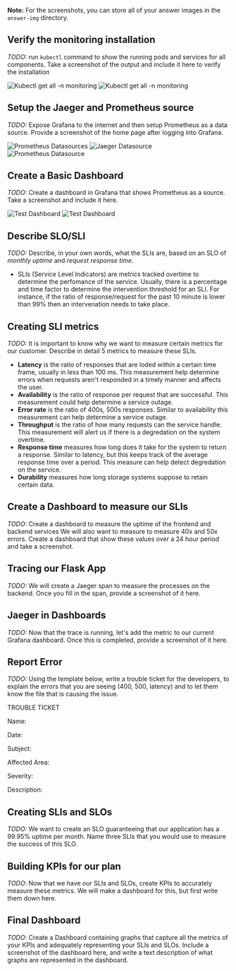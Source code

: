 **Note:** For the screenshots, you can store all of your answer images in the `answer-img` directory.
<!-- ![Cat Image](./answer-img/cat.gif) -->

## Verify the monitoring installation

*TODO:* run `kubectl` command to show the running pods and services for all components. Take a screenshot of the output and include it here to verify the installation

![Kubectl get all -n monitoring](./answer-img/kubectl_monitoring.gif)
![Kubectl get all -n monitoring](./answer-img/kubectl_monitoring.jpg)

## Setup the Jaeger and Prometheus source
*TODO:* Expose Grafana to the internet and then setup Prometheus as a data source. Provide a screenshot of the home page after logging into Grafana.

![Prometheus Datasources](./answer-img/prometheus_sources.gif)
![Jaeger Datasource](./answer-img/jaeger_source.jpg)
![Prometheus Datasource](./answer-img/prometheus_source.jpg)

## Create a Basic Dashboard
*TODO:* Create a dashboard in Grafana that shows Prometheus as a source. Take a screenshot and include it here.

![Test Dashboard](./answer-img/test_dashboard.gif)
![Test Dashboard](./answer-img/test_dashboard.jpg)

## Describe SLO/SLI
*TODO:* Describe, in your own words, what the SLIs are, based on an SLO of *monthly uptime* and *request response time*.

- SLIs (Service Level Indicators) are metrics tracked overtime to determine the perfomance of the service. Usually, there is a percentage and time factor to determine the intervention threshold for an SLI. For instance, if the ratio of response/request for the past 10 minute is lower than 99% then an intervenation needs to take place.

## Creating SLI metrics
*TODO:* It is important to know why we want to measure certain metrics for our customer. Describe in detail 5 metrics to measure these SLIs. 

- **Latency** is the ratio of responses that are loded within a certain time frame, usually in less than 100 ms. This measurement help determine errors when requests aren't responded in a timely manner and affects the user.
- **Availability** is the ratio of response per request that are successful. This measurement could help determine a service outage. 
- **Error rate** is the ratio of 400s, 500s responses. Similar to availability this measurement can help determine a service outage.
- **Throughput**  is the ratio of how many requests can the service handle. This measurement will alert us if there is a degredation on the system overtime. 
- **Response time** measures how long does it take for the system to return a response. Similar to latency, but this keeps track of the average response time over a period. This measure can help detect degredation on the service. 
- **Durability** measures how long storage systems suppose to retain certain data. 

## Create a Dashboard to measure our SLIs
*TODO:* Create a dashboard to measure the uptime of the frontend and backend services We will also want to measure to measure 40x and 50x errors. Create a dashboard that show these values over a 24 hour period and take a screenshot.

## Tracing our Flask App
*TODO:*  We will create a Jaeger span to measure the processes on the backend. Once you fill in the span, provide a screenshot of it here.

## Jaeger in Dashboards
*TODO:* Now that the trace is running, let's add the metric to our current Grafana dashboard. Once this is completed, provide a screenshot of it here.

## Report Error
*TODO:* Using the template below, write a trouble ticket for the developers, to explain the errors that you are seeing (400, 500, latency) and to let them know the file that is causing the issue.

TROUBLE TICKET

Name:

Date:

Subject:

Affected Area:

Severity:

Description:


## Creating SLIs and SLOs
*TODO:* We want to create an SLO guaranteeing that our application has a 99.95% uptime per month. Name three SLIs that you would use to measure the success of this SLO.

## Building KPIs for our plan
*TODO*: Now that we have our SLIs and SLOs, create KPIs to accurately measure these metrics. We will make a dashboard for this, but first write them down here.

## Final Dashboard
*TODO*: Create a Dashboard containing graphs that capture all the metrics of your KPIs and adequately representing your SLIs and SLOs. Include a screenshot of the dashboard here, and write a text description of what graphs are represented in the dashboard.  

